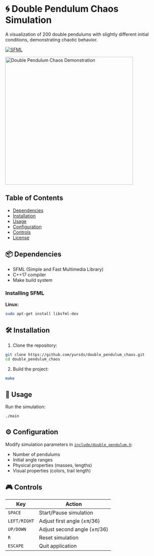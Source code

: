 # 🌀 Double Pendulum Chaos Simulation

A visualization of 200 double pendulums with slightly different initial conditions, demonstrating chaotic behavior.

[![SFML](https://img.shields.io/badge/SFML-2.5.1-blue.svg)](https://www.sfml-dev.org/)

<img src="images/video.gif" alt="Double Pendulum Chaos Demonstration" width="400" height="400">

## Table of Contents
- [Dependencies](#-dependencies)
- [Installation](#-installation)
- [Usage](#-usage)
- [Configuration](#-configuration)
- [Controls](#-controls)
- [License](#-license)

## 📦 Dependencies
- SFML (Simple and Fast Multimedia Library)
- C++17 compiler
- Make build system

### Installing SFML
**Linux:**
```bash
sudo apt-get install libsfml-dev
``` 

## 🛠️ Installation
1. Clone the repository:
```bash
git clone https://github.com/yursds/double_pendulum_chaos.git
cd double_pendulum_chaos
``` 

2. Build the project:
```bash
make
``` 

## 🚀 Usage
Run the simulation:
```bash
./main
``` 

## ⚙️ Configuration
Modify simulation parameters in [`include/double_pendulum.h`](include/double_pendulum.h):
- Number of pendulums
- Initial angle ranges
- Physical properties (masses, lengths)
- Visual properties (colors, trail length)

## 🎮 Controls
| Key            | Action                          |
|----------------|---------------------------------|
| `SPACE`        | Start/Pause simulation         |
| `LEFT/RIGHT`   | Adjust first angle (±π/36)     |
| `UP/DOWN`      | Adjust second angle (±π/36)    |
| `R`            | Reset simulation               |
| `ESCAPE`       | Quit application               |
